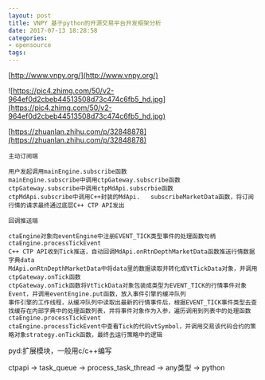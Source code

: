 ```yaml
---
layout: post
title: VNPY 基于python的开源交易平台开发框架分析
date: 2017-07-13 18:28:58
categories:
- opensource
tags:
---
```


[http://www.vnpy.org/](http://www.vnpy.org/)  

![https://pic4.zhimg.com/50/v2-964ef0d2cbeb44513508d73c474c6fb5_hd.jpg](https://pic4.zhimg.com/50/v2-964ef0d2cbeb44513508d73c474c6fb5_hd.jpg)  

[https://zhuanlan.zhihu.com/p/32848878](https://zhuanlan.zhihu.com/p/32848878)  

	主动订阅端
	
	用户发起调用mainEngine.subscribe函数
	mainEngine.subscribe中调用ctpGateway.subscribe函数
	ctpGateway.subscribe中调用ctpMdApi.subscrbie函数
	ctpMdApi.subscribe中调用C++封装的MdApi.	subscribeMarketData函数，将订阅行情的请求最终通过底层C++ CTP API发出

	回调推送端

	ctaEngine对象向eventEngine中注册EVENT_TICK类型事件的处理函数句柄ctaEngine.processTickEvent
	C++ CTP API收到Tick推送，自动回调MdApi.onRtnDepthMarketData函数推送行情数据字典data
	MdApi.onRtnDepthMarketData中将data里的数据读取并转化成VtTickData对象，并调用ctpGateway.onTick函数
	ctpGateway.onTick函数将VtTickData对象包装成类型为EVENT_TICK的行情事件对象Event，并调用eventEngine.put函数，放入事件引擎的缓冲队列
	事件引擎的工作线程，从缓冲队列中读取出最新的行情事件后，根据EVENT_TICK事件类型去查找缓存在内部字典中的处理函数列表，并将事件对象作为入参，遍历调用到列表中的处理函数ctaEngine.processTickEvent
	ctaEngine.processTickEvent中查看Tick的代码vtSymbol，并调用交易该代码合约的策略对象strategy.onTick函数，最终去运行策略中的逻辑



pyd:扩展模块，一般用c/c++编写

ctpapi -> task_queue -> process_task_thread -> any类型 -> python
